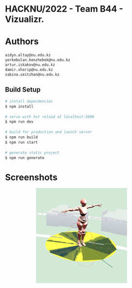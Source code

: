 # HACKNU/2022 - Team B44 - Vizualizr.

# Authors

```
aidyn.altay@nu.edu.kz
yerkebulan.kenzhebek@nu.edu.kz
artur.iskakov@nu.edu.kz
damir.sharip@nu.edu.kz
sabina.seitzhan@nu.edu.kz
```

## Build Setup

```bash
# install dependencies
$ npm install

# serve with hot reload at localhost:3000
$ npm run dev

# build for production and launch server
$ npm run build
$ npm run start

# generate static project
$ npm run generate
```

# Screenshots

<p align="center">
    <img src="/img/screenshot1.png" width="300"/>
    <!-- <img src="/img/screenshot2.png" width="300"/> -->
</p>